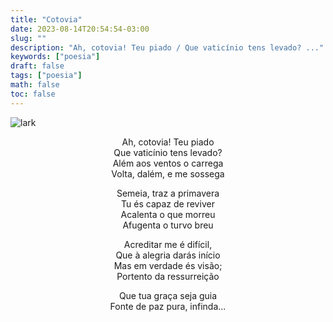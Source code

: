 ```yaml
---
title: "Cotovia"
date: 2023-08-14T20:54:54-03:00
slug: ""
description: "Ah, cotovia! Teu piado / Que vaticínio tens levado? ..."
keywords: ["poesia"]
draft: false
tags: ["poesia"]
math: false
toc: false
---
```


![lark](/img/lark.jpeg)

<div style="text-align: center">
Ah, cotovia! Teu piado<br>
Que vaticínio tens levado?<br>
Além aos ventos o carrega<br>
Volta, dalém, e me sossega<br>

Semeia, traz a primavera<br>
Tu és capaz de reviver<br>
Acalenta o que morreu<br>
Afugenta o turvo breu<br>

Acreditar me é difícil,<br>
Que à alegria darás início<br>
Mas em verdade és visão;<br>
Portento da ressurreição<br>

Que tua graça seja guia<br>
Fonte de paz pura, infinda...<br>
</div>
